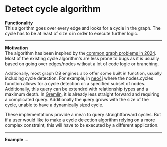 # Detect cycle algorithm
**Functionality** \
This algorithm goes over every edge and looks for a cycle in the graph. The cycle has to be at least of size x in order to execute further logic. 
****


**Motivation** \
The algorithm has been inspired by the [common graph problems in 2024]( https://www.geeksforgeeks.org/top-50-graph-coding-problems-for-interviews ). Most of the existing cycle algorithm's are less prone to bugs as it is usually based on going over edges/nodes without a lot of code logic or branching. 

Addtionally, most graph DB engines also offer some built in function, usually including cycle detection. 
For example, in [neo4j](https://neo4j.com/labs/apoc/4.1/overview/apoc.nodes/apoc.nodes.cycles/) where the nodes.cycles function allows for a cycle detection on a specified subset of nodes. Additionally, this query can be extended with relationship types and a maximum depth. 
In [Gremlin](https://github.com/apache/tinkerpop/blob/master/docs/src/recipes/cycle-detection.asciidoc), it is already less straight forward and requiring a complicated query. Additionally the query grows with the size of the cycle, unable to have a dynamically sized cycle.

These implementations provide a mean to query straightforward cycles. But if a user would like to make a cycle detection algorithm relying on a more complex constraint, this will have to be executed by a different application.
****

**Example**
...

